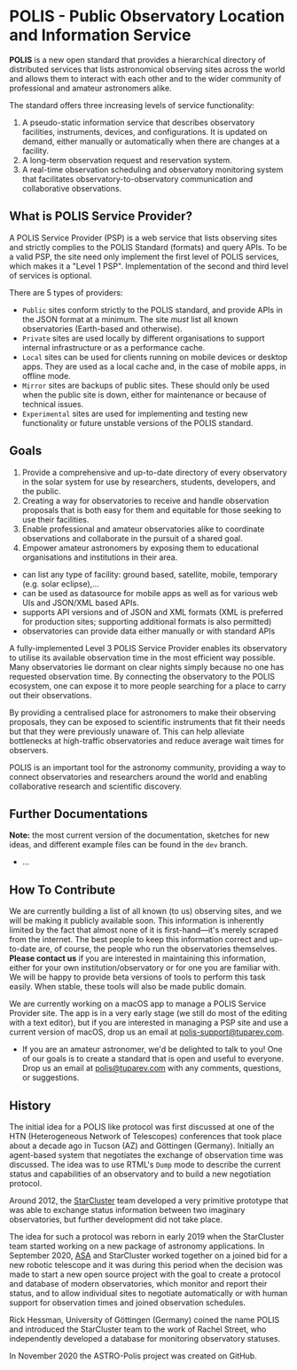 # POLIS - Public Observatory Location and Information Service

**POLIS** is a new open standard that provides a hierarchical directory of distributed services that lists astronomical observing sites across the world and allows them to interact with each other and to the wider community of professional and amateur astronomers alike.

The standard offers three increasing levels of service functionality:

1. A pseudo-static information service that describes observatory facilities, instruments, devices, and configurations. It is updated on demand, either manually or automatically when there are changes at a facility.
2. A long-term observation request and reservation system.
3. A real-time observation scheduling and observatory monitoring system that facilitates observatory-to-observatory communication and collaborative observations.

## What is POLIS Service Provider?

A POLIS Service Provider (PSP) is a web service that lists observing sites and strictly complies to the POLIS Standard (formats) and query APIs. To be a valid PSP, the site need only implement the first level of POLIS services, which makes it a "Level 1 PSP". Implementation of the second and third level of services is optional. 

There are 5 types of providers:

- `Public` sites conform strictly to the POLIS standard, and provide APIs in the JSON format at a minimum. The site *must* list all known observatories (Earth-based and otherwise).
- `Private` sites are used locally by different organisations to support internal infrastructure or as a performance cache.
- `Local` sites can be used for clients running on mobile devices or desktop apps. They are used as a local cache and, in the case of mobile apps, in offline mode.
- `Mirror` sites are backups of public sites. These should only be used when the public site is down, either for maintenance or because of technical issues.
- `Experimental` sites are used for implementing and testing new functionality or future unstable versions of the POLIS standard.

## Goals

1. Provide a comprehensive and up-to-date directory of every observatory in the solar system for use by researchers, students, developers, and the public.
2. Creating a way for observatories to receive and handle observation proposals that is both easy for them and equitable for those seeking to use their facilities.
3. Enable professional and amateur observatories alike to coordinate observations and collaborate in the pursuit of a shared goal.
4. Empower amateur astronomers by exposing them to educational organisations and institutions in their area.

- can list any type of facility: ground based, satellite, mobile, temporary (e.g. solar eclipse),...
- can be used as datasource for mobile apps as well as for various web UIs and JSON/XML based APIs.
- supports API versions and of JSON and XML formats (XML is preferred for production sites; supporting additional formats is also permitted)
- observatories can provide data either manually or with standard APIs

A fully-implemented Level 3 POLIS Service Provider enables its observatory to utilise its available observation time in the most efficient way possible. Many observatories lie dormant on clear nights simply because no one has requested observation time. By connecting the observatory to the POLIS ecosystem, one can expose it to more people searching for a place to carry out their observations.

By providing a centralised place for astronomers to make their observing proposals, they can be exposed to scientific instruments that fit their needs but that they were previously unaware of. This can help alleviate bottlenecks at high-traffic observatories and reduce average wait times for observers.

POLIS is an important tool for the astronomy community, providing a way to connect observatories and researchers around the world and enabling collaborative research and scientific discovery.


## Further Documentations
**Note:** the most current version of the documentation, sketches for new ideas, and different example files can be found in the `dev` branch.
- ...

## How To Contribute

We are currently building a list of all known (to us) observing sites, and we will be making it publicly available soon. This information is inherently limited by the fact that almost none of it is first-hand—it's merely scraped from the internet. The best people to keep this information correct and up-to-date are, of course, the people who run the observatories themselves. **Please contact us** if you are interested in maintaining this information, either for your own institution/observatory or for one you are familiar with. We will be happy to provide beta versions of tools to perform this task easily. When stable, these tools will also be made public domain.

We are currently working on a macOS app to manage a POLIS Service Provider site. The app is in a very early stage (we still do most of the editing with a text editor), but if you are interested in managing a PSP site and use a current version of macOS, drop us an email at polis-support@tuparev.com.
- If you are an amateur astronomer, we'd be delighted to talk to you! One of our goals is to create a standard that is open and useful to everyone. Drop us an email at polis@tuparev.com with any comments, questions, or suggestions. 

## History
The initial idea for a POLIS like protocol was first discussed at one of the HTN (Heterogeneous Network of Telescopes) conferences that took place about a decade ago in Tucson (AZ) and Göttingen (Germany). Initially an agent-based system that negotiates the exchange of observation time was discussed. The idea was to use RTML's `Dump` mode to describe the current status and capabilities of an observatory and to build a new negotiation protocol.

Around 2012, the [StarCluster](www.starcluster.app) team developed a very primitive prototype that was able to exchange status information between two imaginary observatories, but further development did not take place.

The idea for such a protocol was reborn in early 2019 when the StarCluster team started working on a new package of astronomy applications. In September 2020, [ASA](https://www.astrosysteme.com) and StarCluster worked together on a joined  bid for a new robotic telescope and it was during this period when the decision was made to start a new open source project with the goal to create a protocol and database of modern observatories, which monitor and report their status, and to allow individual sites to negotiate automatically or with human support for observation times and joined observation schedules.

Rick Hessman, University of Göttingen (Germany) coined the name POLIS and introduced the StarCluster team to the work of Rachel Street, who independently developed a database for monitoring observatory statuses.

In November 2020 the ASTRO-Polis project was created on GitHub.
